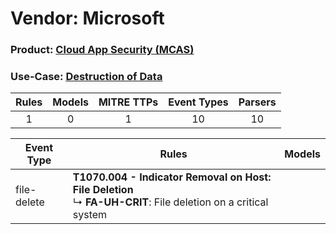 Vendor: Microsoft
=================
### Product: [Cloud App Security (MCAS)](../ds_microsoft_cloud_app_security_(mcas).md)
### Use-Case: [Destruction of Data](../../../../UseCases/uc_destruction_of_data.md)

| Rules | Models | MITRE TTPs | Event Types | Parsers |
|:-----:|:------:|:----------:|:-----------:|:-------:|
|   1   |   0    |     1      |     10      |   10    |

| Event Type  | Rules                                                                                                                   | Models |
| ----------- | ----------------------------------------------------------------------------------------------------------------------- | ------ |
| file-delete | <b>T1070.004 - Indicator Removal on Host: File Deletion</b><br> ↳ <b>FA-UH-CRIT</b>: File deletion on a critical system |        |
